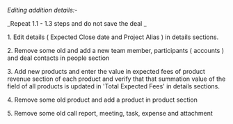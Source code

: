 _Editing addition details:-_

_Repeat 1.1 - 1.3 steps and do not save the deal _

  
1\. Edit details ( Expected Close date and Project Alias ) in details sections.  
  
2. Remove some old and add a new team member, participants ( accounts ) and deal contacts in people section

  
3\. Add new products and enter the value in expected fees of product revenue section of each product and verify that that summation value of the field of all products is updated in 'Total Expected Fees' in details sections.  
  
4\. Remove some old product and add a product in product section

5\. Remove some old call report, meeting, task, expense and attachment
